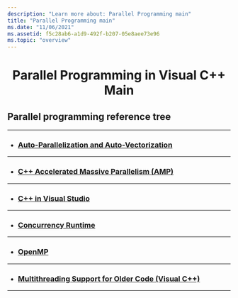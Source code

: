 ```yaml
---
description: "Learn more about: Parallel Programming main"
title: "Parallel Programming main"
ms.date: "11/06/2021"
ms.assetid: f5c28ab6-a1d9-492f-b207-05e8aee73e96
ms.topic: "overview"
---
```


<h1 style="text-align:center">Parallel Programming in Visual C++ Main</h1>


## Parallel programming reference tree
---
* ### [Auto-Parallelization and Auto-Vectorization](auto-parallelization-and-auto-vectorization.md)
---
* ### [C++ Accelerated Massive Parallelism (AMP)](amp/cpp-amp-cpp-accelerated-massive-parallelism.md)
---

* ### [C++ in Visual Studio](../overview/visual-cpp-in-visual-studio.md)
---
* ### [Concurrency Runtime](concrt/concurrency-runtime.md)
---
* ### [OpenMP](openmp/openmp-in-visual-cpp.md)
---
* ### [Multithreading Support for Older Code (Visual C++)](multithreading-support-for-older-code-visual-cpp.md)
---

